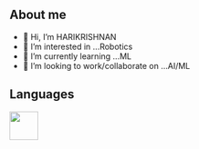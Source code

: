 ## About me
- 👋 Hi, I’m HARIKRISHNAN
- 👀 I’m interested in ...Robotics
- 🌱 I’m currently learning ...ML
- 💞️ I’m looking to work/collaborate on ...AI/ML
## Languages 
<img height = "50" width = "50" src = "https://img.icons8.com/?size=100&id=13441&format=png&color=000000" />

